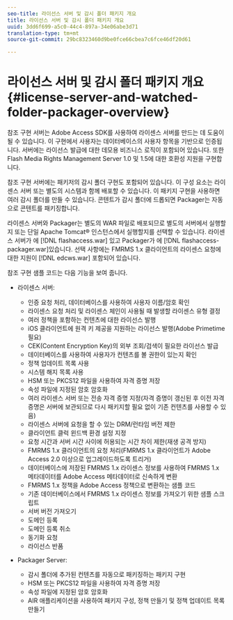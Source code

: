 ```yaml
---
seo-title: 라이선스 서버 및 감시 폴더 패키지 개요
title: 라이선스 서버 및 감시 폴더 패키지 개요
uuid: 3dd6f699-a5c0-44c4-897a-34e06abe3d71
translation-type: tm+mt
source-git-commit: 29bc8323460d9be0fce66cbea7c6fce46df20d61

---
```



# 라이선스 서버 및 감시 폴더 패키지 개요 {#license-server-and-watched-folder-packager-overview}

참조 구현 서버는 Adobe Access SDK를 사용하여 라이센스 서버를 만드는 데 도움이 될 수 있습니다. 이 구현에서 사용자는 데이터베이스의 사용자 항목을 기반으로 인증됩니다. 서버에는 라이선스 발급에 대한 데모용 비즈니스 로직이 포함되어 있습니다. 또한 Flash Media Rights Management Server 1.0 및 1.5에 대한 호환성 지원을 구현합니다.

참조 구현 서버에는 패키저의 감시 폴더 구현도 포함되어 있습니다. 이 구성 요소는 라이센스 서버 또는 별도의 시스템과 함께 배포할 수 있습니다. 이 패키지 구현을 사용하면 여러 감시 폴더를 만들 수 있습니다. 콘텐트가 감시 폴더에 드롭되면 Packager는 자동으로 콘텐트를 패키징합니다.

라이센스 서버와 Packager는 별도의 WAR 파일로 배포되므로 별도의 서버에서 실행할지 또는 단일 Apache Tomcat® 인스턴스에서 실행할지를 선택할 수 있습니다. 라이센스 서버가 에 [!DNL flashaccess.war] 있고 Packager가 에 [!DNL flashaccess-packager.war]있습니다. 선택 사항에는 FMRMS 1.x 클라이언트의 라이센스 요청에 대한 지원이 [!DNL edcws.war] 포함되어 있습니다.

참조 구현 샘플 코드는 다음 기능을 보여 줍니다.

* 라이센스 서버:

   * 인증 요청 처리, 데이터베이스를 사용하여 사용자 이름/암호 확인
   * 라이센스 요청 처리 및 라이센스 체인이 사용될 때 발생할 라이센스 유형 결정
   * 여러 정책을 포함하는 컨텐츠에 대한 라이선스 발행
   * iOS 클라이언트에 원격 키 제공을 지원하는 라이선스 발행(Adobe Primetime 필요)
   * CEK(Content Encryption Key)의 외부 조회/검색이 필요한 라이선스 발급
   * 데이터베이스를 사용하여 사용자가 컨텐츠를 볼 권한이 있는지 확인
   * 정책 업데이트 목록 사용
   * 시스템 해지 목록 사용
   * HSM 또는 PKCS12 파일을 사용하여 자격 증명 저장
   * 속성 파일에 지정된 암호 암호화
   * 여러 라이센스 서버 또는 전송 자격 증명 지정(자격 증명이 갱신된 후 이전 자격 증명은 서버에 보관되므로 다시 패키지할 필요 없이 기존 컨텐츠를 사용할 수 있음)
   * 라이센스 서버에 요청을 할 수 있는 DRM/런타임 버전 제한
   * 클라이언트 클럭 윈드백 환경 설정 지정
   * 요청 시간과 서버 시간 사이에 허용되는 시간 차이 제한(재생 공격 방지)
   * FMRMS 1.x 클라이언트의 요청 처리(FMRMS 1.x 클라이언트가 Adobe Access 2.0 이상으로 업그레이드하도록 트리거)
   * 데이터베이스에 저장된 FMRMS 1.x 라이센스 정보를 사용하여 FMRMS 1.x 메타데이터를 Adobe Access 메타데이터로 신속하게 변환
   * FMRMS 1.x 정책을 Adobe Access 정책으로 변환하는 샘플 코드
   * 기존 데이터베이스에서 FMRMS 1.x 라이센스 정보를 가져오기 위한 샘플 스크립트
   * 서버 버전 가져오기
   * 도메인 등록
   * 도메인 등록 취소
   * 동기화 요청
   * 라이선스 반품

* Packager Server:

   * 감시 폴더에 추가된 컨텐츠를 자동으로 패키징하는 패키지 구현
   * HSM 또는 PKCS12 파일을 사용하여 자격 증명 저장
   * 속성 파일에 지정된 암호 암호화
   * AIR 애플리케이션을 사용하여 패키지 구성, 정책 만들기 및 정책 업데이트 목록 만들기

